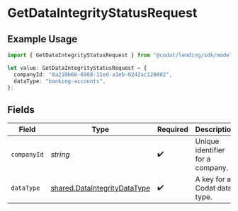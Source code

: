 # GetDataIntegrityStatusRequest

## Example Usage

```typescript
import { GetDataIntegrityStatusRequest } from "@codat/lending/sdk/models/operations";

let value: GetDataIntegrityStatusRequest = {
  companyId: "8a210b68-6988-11ed-a1eb-0242ac120002",
  dataType: "banking-accounts",
};
```

## Fields

| Field                                                                               | Type                                                                                | Required                                                                            | Description                                                                         | Example                                                                             |
| ----------------------------------------------------------------------------------- | ----------------------------------------------------------------------------------- | ----------------------------------------------------------------------------------- | ----------------------------------------------------------------------------------- | ----------------------------------------------------------------------------------- |
| `companyId`                                                                         | *string*                                                                            | :heavy_check_mark:                                                                  | Unique identifier for a company.                                                    | 8a210b68-6988-11ed-a1eb-0242ac120002                                                |
| `dataType`                                                                          | [shared.DataIntegrityDataType](../../../sdk/models/shared/dataintegritydatatype.md) | :heavy_check_mark:                                                                  | A key for a Codat data type.                                                        | banking-accounts                                                                    |